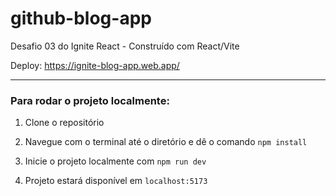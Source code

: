 # github-blog-app
Desafio 03 do Ignite React - Construído com React/Vite

Deploy: https://ignite-blog-app.web.app/

---

### Para rodar o projeto localmente:

1. Clone o repositório

2. Navegue com o terminal até o diretório e dê o comando `npm install`

3. Inicie o projeto localmente com `npm run dev`

4. Projeto estará disponível em `localhost:5173`
